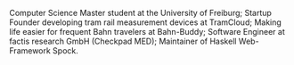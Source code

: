 


Computer Science Master student at the University of Freiburg; Startup
Founder developing tram rail measurement devices at TramCloud; Making life
easier for frequent Bahn travelers at Bahn-Buddy; Software Engineer at
factis research GmbH (Checkpad MED); Maintainer of Haskell Web-Framework
Spock.
